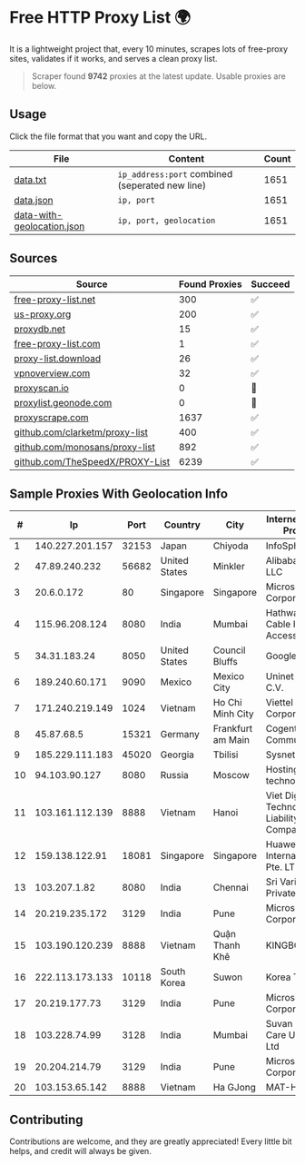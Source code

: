 
# Free HTTP Proxy List 🌍

It is a lightweight project that, every 10 minutes, scrapes lots of free-proxy sites, validates if it works, and serves a clean proxy list.


> Scraper found **9742** proxies at the latest update. Usable proxies are below.

## Usage

Click the file format that you want and copy the URL.


|File|Content|Count|
|----|-------|-----|
|[data.txt](https://raw.githubusercontent.com/themiralay/Proxy-List-World/master/data.txt)|`ip_address:port` combined (seperated new line)|1651|
|[data.json](https://raw.githubusercontent.com/themiralay/Proxy-List-World/master/data.json)|`ip, port`|1651|
|[data-with-geolocation.json](https://raw.githubusercontent.com/themiralay/Proxy-List-World/master/data-with-geolocation.json)|`ip, port, geolocation`|1651|

## Sources

|Source|Found Proxies|Succeed|
|------|-------------|-------|
|[free-proxy-list.net](https://free-proxy-list.net)|300|✅|
|[us-proxy.org](https://www.us-proxy.org)|200|✅|
|[proxydb.net](http://proxydb.net)|15|✅|
|[free-proxy-list.com](https://free-proxy-list.com/?page=&port=&type%5B%5D=http&type%5B%5D=https&up_time=0&search=Search)|1|✅|
|[proxy-list.download](https://www.proxy-list.download/HTTP)|26|✅|
|[vpnoverview.com](https://vpnoverview.com/privacy/anonymous-browsing/free-proxy-servers)|32|✅|
|[proxyscan.io](https://www.proxyscan.io)|0|🚫|
|[proxylist.geonode.com](https://proxylist.geonode.com/api/proxy-list?limit=300&page=1&sort_by=lastChecked&sort_type=desc&protocols=http,https)|0|🚫|
|[proxyscrape.com](https://api.proxyscrape.com/v2/?request=displayproxies&protocol=http&timeout=10000&country=all&ssl=all&anonymity=all)|1637|✅|
|[github.com/clarketm/proxy-list](https://raw.githubusercontent.com/clarketm/proxy-list/master/proxy-list-raw.txt)|400|✅|
|[github.com/monosans/proxy-list](https://raw.githubusercontent.com/monosans/proxy-list/main/proxies/http.txt)|892|✅|
|[github.com/TheSpeedX/PROXY-List](https://raw.githubusercontent.com/TheSpeedX/PROXY-List/master/http.txt)|6239|✅|


## Sample Proxies With Geolocation Info

|#|Ip|Port|Country|City|Internet Service Provider|
|-|--|----|-------|----|-------------------------|
|1|140.227.201.157|32153|Japan|Chiyoda|InfoSphere|
|2|47.89.240.232|56682|United States|Minkler|Alibaba.com LLC|
|3|20.6.0.172|80|Singapore|Singapore|Microsoft Corporation|
|4|115.96.208.124|8080|India|Mumbai|Hathway IP over Cable Internet Access|
|5|34.31.183.24|8050|United States|Council Bluffs|Google LLC|
|6|189.240.60.171|9090|Mexico|Mexico City|Uninet S.A. de C.V.|
|7|171.240.219.149|1024|Vietnam|Ho Chi Minh City|Viettel Corporation|
|8|45.87.68.5|15321|Germany|Frankfurt am Main|Cogent Communications|
|9|185.229.111.183|45020|Georgia|Tbilisi|Sysnet LLC|
|10|94.103.90.127|8080|Russia|Moscow|Hosting technology LTD|
|11|103.161.112.139|8888|Vietnam|Hanoi|Viet Digital Technology Liability Company|
|12|159.138.122.91|18081|Singapore|Singapore|Huawei International Pte. LTD|
|13|103.207.1.82|8080|India|Chennai|Sri Vari Network Private Limited|
|14|20.219.235.172|3129|India|Pune|Microsoft Corporation|
|15|103.190.120.239|8888|Vietnam|Quận Thanh Khê|KINGBOND|
|16|222.113.173.133|10118|South Korea|Suwon|Korea Telecom|
|17|20.219.177.73|3129|India|Pune|Microsoft Corporation|
|18|103.228.74.99|3128|India|Mumbai|Suvan Medi Care Unit Pvt Ltd|
|19|20.204.214.79|3129|India|Pune|Microsoft Corporation|
|20|103.153.65.142|8888|Vietnam|Ha GJong|MAT-HN|



## Contributing

Contributions are welcome, and they are greatly appreciated! Every
little bit helps, and credit will always be given.


